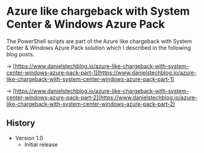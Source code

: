 # Azure like chargeback with System Center & Windows Azure Pack

The PowerShell scripts are part of the Azure like chargeback with System Center & Windows Azure Pack solution which I described in the following blog posts.

-> [https://www.danielstechblog.io/azure-like-chargeback-with-system-center-windows-azure-pack-part-1](https://www.danielstechblog.io/azure-like-chargeback-with-system-center-windows-azure-pack-part-1)

-> [https://www.danielstechblog.io/azure-like-chargeback-with-system-center-windows-azure-pack-part-2](https://www.danielstechblog.io/azure-like-chargeback-with-system-center-windows-azure-pack-part-2)

## History

- Version 1.0
  - Initial release
